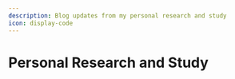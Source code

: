 ```yaml
---
description: Blog updates from my personal research and study
icon: display-code
---
```


# Personal Research and Study

